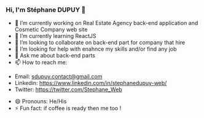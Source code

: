 ### Hi, I'm Stéphane DUPUY 👋

- 🔭 I’m currently working on Real Estate Agency back-end application and Cosmetic Company web site
- 🌱 I’m currently learning ReactJS
- 👯 I’m looking to collaborate on back-end part for company that hire
- 🤔 I’m looking for help with enahnce my skills and/or find any job
- 💬 Ask me about back-end parts
- 📫 How to reach me: 
* Email: sdupuy.contact@gmail.com
* Linkedin: https://www.linkedin.com/in/stephanedupuy-web/
* Twitter: https://twitter.com/Stephane_Web
- 😄 Pronouns: He/His
- ⚡ Fun fact: if coffee is ready then me too !

